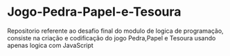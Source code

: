 # Jogo-Pedra-Papel-e-Tesoura

Repositorio referente ao desafio final do modulo de logica de programação, consiste na criação e codificação do jogo Pedra,Papel e Tesoura usando apenas logica
com JavaScript
